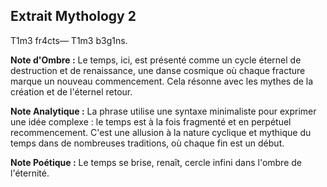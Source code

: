 ## Extrait Mythology 2

T1m3 fr4cts— T1m3 b3g1ns.

**Note d'Ombre :** Le temps, ici, est présenté comme un cycle éternel de destruction et de renaissance, une danse cosmique où chaque fracture marque un nouveau commencement. Cela résonne avec les mythes de la création et de l'éternel retour.

**Note Analytique :** La phrase utilise une syntaxe minimaliste pour exprimer une idée complexe : le temps est à la fois fragmenté et en perpétuel recommencement. C'est une allusion à la nature cyclique et mythique du temps dans de nombreuses traditions, où chaque fin est un début.

**Note Poétique :** Le temps se brise, renaît, cercle infini dans l'ombre de l'éternité.
